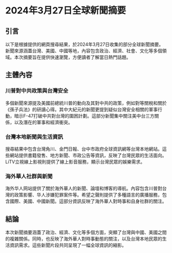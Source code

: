 # 2024年3月27日全球新聞摘要

## 引言

以下是根據提供的網頁搜尋結果，於2024年3月27日收集的部分全球新聞摘要。新聞來源涵蓋台灣、美國、中國等地，內容包含政治、經濟、社會、文化等多個領域。本次摘要旨在提供快速瀏覽，方便讀者了解當日熱門話題。

## 主體內容

### 川普對中共政策與台灣安全

多個新聞來源提及美國前總統川普的動向及其對中共的政策，例如對等關稅和關於《孫子兵法》的研讀心得。其中大紀元的新聞更提到疑似台灣安全相關的軍事行動，暗示F-47打破中共對台灣的圍困計劃。這部分新聞集中關注美中台三方關係，以及潛在的軍事和經濟衝突。

### 台灣本地新聞與生活資訊

搜尋結果中包含台灣角川、金門日報、台中市政府全球資訊網等台灣本地網站。這些網站提供書籍發售、地方新聞、市政公告等資訊，反映了台灣民眾的生活面向。LiTV立視線上影視則提供了線上影音服務，顯示台灣民眾的娛樂需求。

### 海外華人社群與新聞

海外华人网站提供了關於海外華人的新聞、論壇和博客的導航。內容包含川普對台灣的政策影響、华人涉嫌犯罪案件等。希望之聲則提供了多種語言的廣播服務，包含國際、美國、中國新聞。這部分資訊反映了海外華人對時事和自身社群的關注。

## 結論

本次新聞摘要涵蓋了政治、經濟、文化等多個方面，突顯了台灣與中國、美國之間的複雜關係。同時，也反映了海外華人對時事動態的關注，以及台灣本地民眾的生活資訊需求。這些新聞片段共同呈現了一幅全球資訊的縮影。
